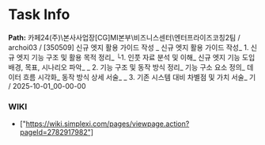 # Task Info

**Path:** 카페24(주)\본사사업장\[CG]MI본부\비즈니스센터\엔터프라이즈코칭2팀 / archoi03 / [350509] 신규 엣지 활용 가이드 작성 _ 신규 엣지 활용 가이드 작성_ 1. 신규 엣지 기능 구조 및 활용 목적 정리_ └1. 인풋 자료 분석 및 이해_ 신규 엣지 기능 도입 배경, 목표, 시나리오 파악_ _ 2. 기능 구조 및 동작 방식 정리_ 기능 구소 요소 정의_ 데이터 흐름 시각화_ 동작 방식 상세 서술_ _ 3. 기존 시스템 대비 차별점 및 가치 서술_ 기 / 2025-10-01_00-00-00

### WIKI
- ["https://wiki.simplexi.com/pages/viewpage.action?pageId=2782917982"]

